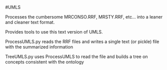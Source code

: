 #UMLS

Processes the cumbersome MRCONSO.RRF, MRSTY.RRF, etc... into a leaner and
cleaner text format.

Provides tools to use this text version of UMLS.

ProcessUMLS.py reads the RRF files and writes a single text (or pickle)
file with the summarized information

TreeUMLS.py uses ProcessUMLS to read the file and builds a tree on concepts
consistent with the ontology
